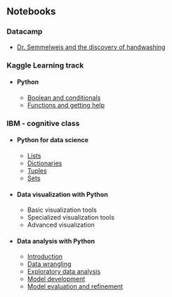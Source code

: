 ## Notebooks

### Datacamp
* [Dr. Semmelweis and the discovery of handwashing](http://nbviewer.jupyter.org/github/qwertypsv/Documents/blob/master/Jupyter%20notebook/Dr.%20Semmelweis%20and%20the%20discovery%20of%20handwashing/notebook.ipynb)

### Kaggle Learning track

* #### Python
  * [Boolean and conditionals](https://nbviewer.jupyter.org/github/p-s-vishnu/Kaggle/blob/master/Learn/Python/Booleans%20and%20Conditionals.ipynb)
  * [Functions and getting help](https://nbviewer.jupyter.org/github/p-s-vishnu/Kaggle/blob/master/Learn/Python/Functions%20and%20Getting%20Help.ipynb)

### IBM - cognitive class

* #### Python for data science
  * [Lists](https://nbviewer.jupyter.org/github/p-s-vishnu/Documents/blob/master/Jupyter%20notebook/IBM/python%20for%20data%20science/lists.ipynb)
  * [Dictionaries](https://nbviewer.jupyter.org/github/p-s-vishnu/Documents/blob/master/Jupyter%20notebook/IBM/python%20for%20data%20science/dictionaries.ipynb)
  * [Tuples](https://nbviewer.jupyter.org/github/p-s-vishnu/Documents/blob/master/Jupyter%20notebook/IBM/python%20for%20data%20science/python%20tuples.ipynb)
  * [Sets](https://nbviewer.jupyter.org/github/p-s-vishnu/Documents/blob/master/Jupyter%20notebook/IBM/python%20for%20data%20science/sets.ipynb)
  
* #### Data visualization with Python
  * Basic visualization tools
  * Specialized visualization tools
  * Advanced visualization

* #### Data analysis with Python
  * [Introduction](https://nbviewer.jupyter.org/github/p-s-vishnu/Documents/blob/master/Jupyter%20notebook/IBM/Data%20analysis%20with%20python/DA0101EN-JL-Review-Introduction.ipynb)
  * [Data wrangling](https://nbviewer.jupyter.org/github/p-s-vishnu/Documents/blob/master/Jupyter%20notebook/IBM/Data%20analysis%20with%20python/DA0101EN-JL-Review-Data_Wrangling.ipynb)
  * [Exploratory data analysis](https://nbviewer.jupyter.org/github/p-s-vishnu/Documents/blob/master/Jupyter%20notebook/IBM/Data%20analysis%20with%20python/DA0101EN-JL-Review-Exploratory_Data_Analysis.ipynb)
  * [Model development](https://nbviewer.jupyter.org/github/p-s-vishnu/Documents/blob/master/Jupyter%20notebook/IBM/Data%20analysis%20with%20python/DA0101EN-JL-Review-Model_Development.ipynb)
  * [Model evaluation and refinement](https://nbviewer.jupyter.org/github/p-s-vishnu/Documents/blob/master/Jupyter%20notebook/IBM/Data%20analysis%20with%20python/DA0101EN-JL-Review-Model_Evaluation_and_Refinement_.ipynb)
